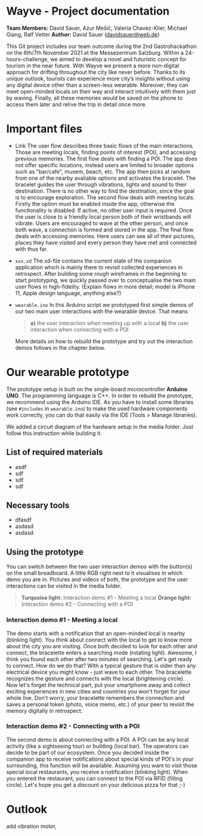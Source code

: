 # Wayve - Project documentation

**Team Members:** David Sauer, Azur Mešić, Valeria Chavez-Klier, Michael Giang, Ralf Vetter
**Author:** David Sauer (davidsauer@web.de)

This Git project includes our team outcome during the 2nd Gastrohackathon on the 6th/7th November 2021 at the Messezentrum Salzburg. Within a 24-hours-challenge, we aimed to develop a novel and futuristic concept for tourism in the near future. With Wayve we present a more non-digital approach for drifting throughout the city like never before. Thanks to its unique outlook, tourists can experience more city’s insights without using any digital device other than a screen-less wearable. Moreover, they can meet open-minded locals on their way and interact intuitively with them just by waving. Finally, all these memories would be saved on the phone to access them later and relive the trip in detail once more.



# Important files
- Link
The user flow describes three basic flows of the main interactions. Those are meeting locals, finding points of interest (POI), and accessing previous memories. The first flow deals with finding a POI. The app does not offer specific locations, instead users are limited to broader options such as "bar/cafe", musem, beach, etc. The app then picks at random from one of the nearby avaliable options and activates the bracelet. The bracelet guides the user through vibrations, lights and sound to their destination. There is no other way to find the destination, since the goal is to encourage exploration. The second flow deals with meeting locals. Firstly the option must be enabled inside the app, otherwise the functionality is disabled. If active, no other user input is required. Once the user is close to a friendly local person both of their wristbands will vibrate. Users are encouraged to wave at the other person, and once both wave, a connection is formed and stored in the app. The final flow deals with accessing memories. Here users can see all of their pictures, places they have visited and every person they have met and connected with thus far.

- `xxx.xd`
The xd-file contains the current state of the companion application which is mainly there to revisit collected experiences in retrospect. After building some rough wireframes in the beginning to start prototyping, we quickly passed over to conceptualise the two main user flows in high-fidelity. (Explain flows in more detail; model is iPhone 11, Apple design language, anything else?)

- `wearable.ino`
In this Arduino script we prototyped first simple demos of our two main user interactions with the wearable device. That means
	>**a)** the user interaction when meeting up with a local
	>**b)** the user interaction when connecting with a POI

	More details on how to rebuild the prototype and try out the interaction demos follows in the chapter below.

# Our wearable prototype

The prototype setup is built on the single-board microcontroller **Arduino UNO**. The programming language is C++. In order to rebuild the prototype, we recommend using the Arduino IDE. As you have to install some libraries (see `#includes` in `wearable.ino`) to make the used hardware components work correctly, you can do that easily via the IDE (Tools > Manage libraries).

We added a circuit diagram of the hardware setup in the media folder. Just follow this instruction while building it.

## List of required materials

- asdf
- sdf
- sdf
- sdf

## Necessary tools

- dfasdf
- asdasd
- asdasd

## Using the prototype

You can switch between the two user interaction demos with the button(s) on the small breadboard. A little RGB right next to it visualises in which demo you are in. Pictures and videos of both, the prototype and the user interactions can be visited in the media folder.

>**Turquoise light:**	Interaction demo #1 - Meeting a local
>**Orange light:** 		Interaction demo #2 - Connecting with a POI

### Interaction demo #1 - Meeting a local

The demo starts with a notification that an open-minded local is nearby (blinking light). You think about connect with the local to get to know more about the city you are visiting. Once both decided to look for each other and connect, the bracelette enters a searching mode (rotating light). Awesome, I think you found each other after two minutes of searching. Let's get ready to connect. How do we do that? With a typical gesture that is older than any electrical device you might know - just wave to each other. The bracelette recognizes the gesture and connects with the local (brightening circle). Now let's forget the technical part, put your smartphone away and collect exciting experiences in new cities and countries you won't forget for your whole live. Don't worry, your bracelette remembers the connection and saves a personal token (photo, voice memo, etc.) of your peer to revisit the memory digitally in retrospect.

### Interaction demo #2 - Connecting with a POI

The second demo is about connecting with a POI. A POI can be any local activity (like a sightseeing tour) or building (local bar). The operators can decide to be part of our ecosystem. Once you decided inside the companion app to receive notifications about special kinds of POI's in your surrounding, this function will be available. Assuming you want to visit those special local restaurants, you receive a notification (blinking light). When you entered the restaurant, you can connect to the POI via RFID (filling circle). Let's hope you get a discount on your delicious pizza for that ;-)

# Outlook

add vibration motor, 